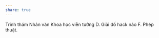 ```yaml
---
share: true
---
```

Trinh thám
Nhân văn
Khoa học viễn tưởng
D. Giải đố hack não
F. Phép thuật.